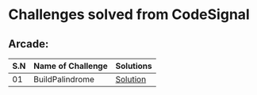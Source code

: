 # Challenges solved from CodeSignal
 
## Arcade:
 S.N | Name of Challenge | Solutions 
----|-------------------|-----------
01 | BuildPalindrome | [Solution](https://github.com/rafaelsouzagomes/CodeSignal-Challenges-solved/blob/main/Arcade/_0046_BuildPalindrome/BuildPalindrome.java) 
